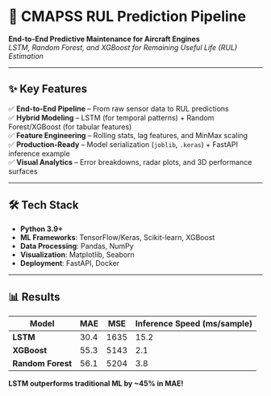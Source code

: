 # 🚀 CMAPSS RUL Prediction Pipeline  
**End-to-End Predictive Maintenance for Aircraft Engines**  
*LSTM, Random Forest, and XGBoost for Remaining Useful Life (RUL) Estimation* 

---

## **✨ Key Features**  
✅ **End-to-End Pipeline** – From raw sensor data to RUL predictions  
✅ **Hybrid Modeling** – LSTM (for temporal patterns) + Random Forest/XGBoost (for tabular features)  
✅ **Feature Engineering** – Rolling stats, lag features, and MinMax scaling  
✅ **Production-Ready** – Model serialization (`joblib`, `.keras`) + FastAPI inference example  
✅ **Visual Analytics** – Error breakdowns, radar plots, and 3D performance surfaces  

---

## **🛠️ Tech Stack**  
- **Python 3.9+**  
- **ML Frameworks**: TensorFlow/Keras, Scikit-learn, XGBoost  
- **Data Processing**: Pandas, NumPy  
- **Visualization**: Matplotlib, Seaborn  
- **Deployment**: FastAPI, Docker  

---

## **📊 Results**  
| Model          | MAE  | MSE   | Inference Speed (ms/sample) |  
|----------------|------|-------|-----------------------------|  
| **LSTM**       | 30.4 | 1635  | 15.2                        |  
| **XGBoost**    | 55.3 | 5143  | 2.1                         |  
| **Random Forest** | 56.1 | 5204  | 3.8                         |  

**LSTM outperforms traditional ML by ~45% in MAE!** 
